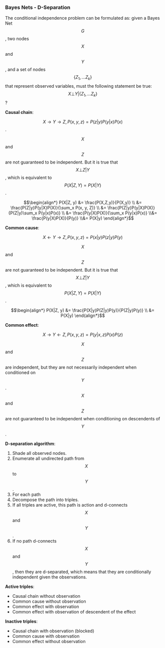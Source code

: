### Bayes Nets - D-Separation

The conditional independence problem can be formulated as: given a Bayes Net $$G$$, two nodes $$X$$ and $$Y$$, and a set of nodes $$\{Z_1,…Z_k\}$$ that represent observed variables, must the following statement be true: $$X \bot Y|\{Z_1,… Z_k\}$$?

**Causal chain**:

$$X \longrightarrow Y \longrightarrow Z, P(x,y,z) = P(z|y)P(y|x)P(x)$$.

$$X$$ and $$Z$$ are not guaranteed to be independent. But it is true that $$X \bot Z | Y$$, which is equivalent to $$P(X|Z,Y) = P(X|Y)$$.

$$\begin{align*} P(X|Z, y) &= \frac{P(X,Z,y)}{P(X,y)} \\ &= \frac{P(Z|y)P(y|X)P(X)}{\sum_x P(x, y, Z)} \\ &= \frac{P(Z|y)P(y|X)P(X)}{P(Z|y)\sum_x P(y|x)P(x)} \\ &= \frac{P(y|X)P(X)}{\sum_x P(y|x)P(x)} \\&= \frac{P(y|X)P(X)}{P(y)} \\&= P(X|y) \end{align*}$$

**Common cause**:

$$X \longleftarrow Y \longrightarrow Z, P(x,y,z) = P(x|y)P(z|y)P(y)$$

$$X$$ and $$ Z$$ are not guaranteed to be independent. But it is true that $$X \bot Z | Y$$, which is equivalent to $$P(X|Z,Y) = P(X|Y)$$.

$$\begin{align*} P(X|Z, y) &= \frac{P(X|y)P(Z|y)P(y)}{P(Z|y)P(y)} \\ &= P(X|y) \end{align*}$$

**Common effect**:

$$X \longrightarrow Y \longleftarrow Z, P(x,y,z) = P(y|x,z)P(x)P(z)$$

$$X$$ and $$Z$$ are independent, but they are not necessarily independent when conditioned on $$Y$$. $$X$$ and $$Z$$ are not guaranteed to be independent when conditioning on descendents of $$Y$$.

**D-separation algorithm**:

1. Shade all observed nodes.
2. Enumerate all undirected path from $$X$$ to $$Y$$.
3. For each path
1. Decompose the path into triples.
2. If all triples are active, this path is action and d-connects $$X$$ and $$Y$$.
4. If no path d-connects $$X$$ and $$Y$$, then they are d-separated, which means that they are conditionally independent given the observations.

**Active triples**:

- Causal chain without observation
- Common cause without observation
- Common effect with observation
- Common effect with observation of descendent of the effect

**Inactive triples**:

- Causal chain with observation (blocked)
- Common cause with observation
- Common effect without observation